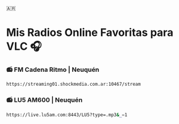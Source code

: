 🇦🇷
# Mis Radios Online Favoritas para VLC 🎧
### 📻 FM Cadena Ritmo | Neuquén
```sh
https://streaming01.shockmedia.com.ar:10467/stream
```
### 📻 LU5 AM600 | Neuquén
```sh
https://live.lu5am.com:8443/LU5?type=.mp3&_=1
```


